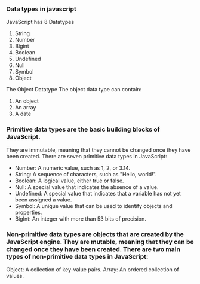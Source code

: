 ### Data types in javascript

JavaScript has 8 Datatypes
1. String
2. Number
3. Bigint
4. Boolean
5. Undefined
6. Null
7. Symbol
8. Object

The Object Datatype
The object data type can contain:

1. An object
2. An array
3. A date



### Primitive data types are the basic building blocks of JavaScript. 
They are immutable, meaning that they cannot be changed once they have been created. There are seven primitive data types in JavaScript:

+ Number: A numeric value, such as 1, 2, or 3.14.
+ String: A sequence of characters, such as "Hello, world!".
+ Boolean: A logical value, either true or false.
+ Null: A special value that indicates the absence of a value.
+ Undefined: A special value that indicates that a variable has not yet been assigned a value.
+ Symbol: A unique value that can be used to identify objects and properties.
+ BigInt: An integer with more than 53 bits of precision.

### Non-primitive data types are objects that are created by the JavaScript engine. They are mutable, meaning that they can be changed once they have been created. There are two main types of non-primitive data types in JavaScript:

Object: A collection of key-value pairs.
Array: An ordered collection of values.
